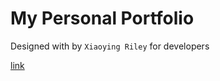 # My Personal Portfolio

Designed with  by ```Xiaoying Riley``` for developers

[link](upi://pay?pa=setu650126084603381496@kaypay&pn=Kaustav+Banerjee&am=100.00&tr=OI-1123-345as3224&tn=Payment+for+OI-1123-345as3224&cu=INR)
